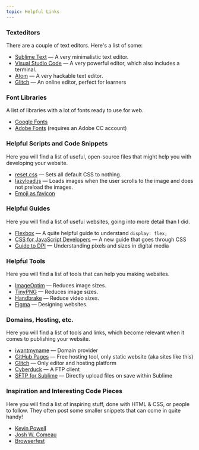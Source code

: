 ```yaml
---
topic: Helpful Links
---
```


### Texteditors

There are a couple of text editors. Here's a list of some:

- [Sublime Text](https://www.sublimetext.com/) — A very minimalistic text editor.
- [Visual Studio Code](https://code.visualstudio.com/) — A very powerful editor, which also includes a terminal.
- [Atom](https://atom.io/) — A very hackable text editor.
- [Glitch](https://glitch.com/) — An online editor, perfect for learners 

### Font Libraries

A list of libraries with a lot of fonts ready to use for web.

- [Google Fonts](https://fonts.google.com/)
- [Adobe Fonts](https://fonts.adobe.com/) (requires an Adobe CC account)

### Helpful Scripts and Code Snippets

Here you will find a list of useful, open-source files that might help you with developing your website.

- [reset.css](https://gist.github.com/DavidWells/18e73022e723037a50d6) — Sets all default CSS to nothing.
- [lazyload.js](https://github.com/verlok/vanilla-lazyload) — Loads images when the user scrolls to the image and does not preload the images.
- [Emoji as favicon](https://css-tricks.com/emojis-as-favicons/)

### Helpful Guides

Here you will find a list of useful websites, going into more detail than I did.

- [Flexbox](https://css-tricks.com/snippets/css/a-guide-to-flexbox/) — A quite helpful guide to understand `display: flex;`
- [CSS for JavaScript Developers](https://css-for-js.dev/) — A new guide that goes through CSS
- [Guide to DPI](https://www.sebastien-gabriel.com/designers-guide-to-dpi/) — Understanding pixels and sizes in digital media

### Helpful Tools

Here you will find a list of tools that can help you making websites.

- [ImageOptim](https://imageoptim.com/) — Reduces image sizes.
- [TinyPNG](https://tinypng.com/) — Reduces image sizes.
- [Handbrake](https://handbrake.fr/) — Reduce video sizes.
- [Figma](https://figma.com/) — Designing websites.

### Domains, Hosting, etc.

Here you will find a list of tools and links, which become relevant when it comes to publishing your website.

- [iwantmyname](https://iwantmyname.com/) — Domain provider
- [GitHub Pages](https://pages.github.com/) — Free hosting tool, only static website (aka sites like this)
- [Glitch](https://glitch.com/) — Only editor and hosting platform
- [Cyberduck](https://cyberduck.io/) — A FTP client
- [SFTP for Sublime](https://codexns.io/products/sftp_for_sublime) — Directly upload files on save within Sublime

<!--

|What|Domain|Hosting|
|-----|------|-------|
|[iwantmyname](https://iwantmyname.com/)| × ||
|[GitHub Pages](https://pages.github.com/)|  | × |
|[Glitch](https://glitch.com/)|  | × |

-->

### Inspiration and Interesting Code Pieces

Here you will find a list of inspiring stuff, done with HTML & CSS, or people to follow. They often post some smaller snippets that can come in quite handy!

- [Kevin Powell](https://twitter.com/kevinjpowell)
- [Josh W. Comeau](https://twitter.com/joshwcomeau)
- [Browserfest](https://browserfest.netizen.org/)